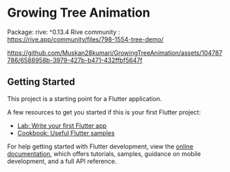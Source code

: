 # Growing Tree Animation 

Package: rive: ^0.13.4
Rive community : https://rive.app/community/files/798-1554-tree-demo/

https://github.com/Muskan28kumari/GrowingTreeAnimation/assets/104787786/6588958b-3979-427b-b471-432ffbf5647f



## Getting Started

This project is a starting point for a Flutter application.

A few resources to get you started if this is your first Flutter project:

- [Lab: Write your first Flutter app](https://docs.flutter.dev/get-started/codelab)
- [Cookbook: Useful Flutter samples](https://docs.flutter.dev/cookbook)

For help getting started with Flutter development, view the
[online documentation](https://docs.flutter.dev/), which offers tutorials,
samples, guidance on mobile development, and a full API reference.
